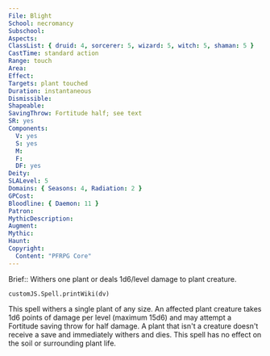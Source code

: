 ```yaml
---
File: Blight
School: necromancy
Subschool: 
Aspects: 
ClassList: { druid: 4, sorcerer: 5, wizard: 5, witch: 5, shaman: 5 }
CastTime: standard action
Range: touch
Area: 
Effect: 
Targets: plant touched
Duration: instantaneous
Dismissible: 
Shapeable: 
SavingThrow: Fortitude half; see text
SR: yes
Components:
  V: yes
  S: yes
  M: 
  F: 
  DF: yes
Deity: 
SLALevel: 5
Domains: { Seasons: 4, Radiation: 2 }
GPCost: 
Bloodline: { Daemon: 11 }
Patron: 
MythicDescription: 
Augment: 
Mythic: 
Haunt: 
Copyright:
  Content: "PFRPG Core"
---
```

Brief:: Withers one plant or deals 1d6/level damage to plant creature.

```dataviewjs
customJS.Spell.printWiki(dv)
```

This spell withers a single plant of any size. An affected plant creature takes 1d6 points of damage per level (maximum 15d6) and may attempt a Fortitude saving throw for half damage. A plant that isn't a creature doesn't receive a save and immediately withers and dies.  This spell has no effect on the soil or surrounding plant life.

